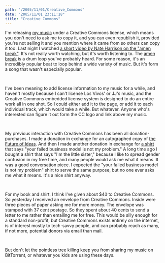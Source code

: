 ```yaml
---
path: "/2005/11/01/Creative_Commons" 
date: "2005/11/01 23:11:18" 
title: "Creative Commons" 
---
```

<p>I'm releasing <a href="http://music.randomchaos.com/">my music</a> under a Creative Commons license, which means you don't need to ask me to copy it, and you can even republish it, provided you're not selling it and you mention where it came from so others can copy it too. Last night I watched <a href="http://www.nkhstudio.com/pages/amen_mp4.html">a short video by Nate Harrison on the "amen break"</a>. It's not really worth watching, but it's worth listening to. The <a href="http://en.wikipedia.org/wiki/Amen_break">amen break</a> is a drum loop you've probably heard. For some reason, it's an incredibly popular beat to loop behind a wide variety of music. But it's form a song that wasn't especially popular.</p><br><p>I've been meaning to add license information to my music for a while, and haven't mostly because I can't license Los Vivos' or JJ's music, and the Creative Commons embedded license system is designed to do an entire work all in one shot. So I could either add it to the page, or add it to each individual track, which would take a while. But whatever. Anyone who's interested can figure it out form the CC logo and link above my music.</p><br><p>My previous interaction with Creative Commons has been all donation-purchases. I made a donation in exchange for an autographed copy of <a href="http://www.the-future-of-ideas.com/">the Future of Ideas</a>. And then I made another donation in exchange for <a href="http://www.giantrobotprinting.com/store/shirts/commies/ccbusiness">a shirt</a> that says "your failed business model is not my problem." A long time ago I bought a shirt that says "I'm the little sister," because I like to spread gender confusion in my free time, and many people would ask me what it means. It was a good conversation piece. I expected the "your failed business model is not my problem" shirt to serve the same purpose, but no one ever asks me what it means. It's a nice shirt anyway.</p><br><p>For my book and shirt, I think I've given about $40 to Creative Commons. So yesterday I received an envelope from Creative Commons. Inside were three pieces of paper asking me for more money. The envelope was stamped with 37 cent postage. So they spent about 40 cents to send a letter to me rather than emailing me for free. This would be silly enough for a standard non-profit, but Creative Commons exists entirely on the internet, is of interest mostly to tech-savvy people, and can probably reach as many, if not more, potential donors via email than mail.</p><br><p>But don't let the pointless tree killing keep you from sharing my music on BitTorrent, or whatever you kids are using these days.</p>